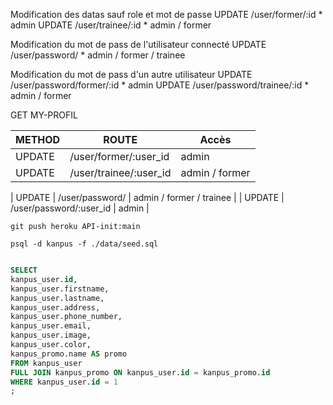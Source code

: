 

Modification des datas sauf role et mot de passe
	UPDATE /user/former/:id   					* admin 
	UPDATE /user/trainee/:id  					* admin / former

Modification du mot de pass de l'utilisateur connecté
	UPDATE /user/password/    					* admin / former / trainee

Modification du mot de pass d'un autre utilisateur
	UPDATE /user/password/former/:id 			* admin
	UPDATE /user/password/trainee/:id 			* admin / former

GET MY-PROFIL

| METHOD | ROUTE                      |                    Accès |
|--------|----------------------------|--------------------------|
| UPDATE | /user/former/:user_id      |                    admin |
| UPDATE | /user/trainee/:user_id     |           admin / former |

| UPDATE | /user/password/            | admin / former / trainee |
| UPDATE | /user/password/:user_id 	  |                    admin |


```shell
git push heroku API-init:main

psql -d kanpus -f ./data/seed.sql
```

```sql

SELECT 
kanpus_user.id,
kanpus_user.firstname,
kanpus_user.lastname,
kanpus_user.address,
kanpus_user.phone_number,
kanpus_user.email,
kanpus_user.image,
kanpus_user.color,
kanpus_promo.name AS promo
FROM kanpus_user
FULL JOIN kanpus_promo ON kanpus_user.id = kanpus_promo.id
WHERE kanpus_user.id = 1
;
```